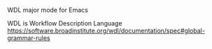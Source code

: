 WDL major mode for Emacs

WDL is Workflow Description Language
https://software.broadinstitute.org/wdl/documentation/spec#global-grammar-rules
